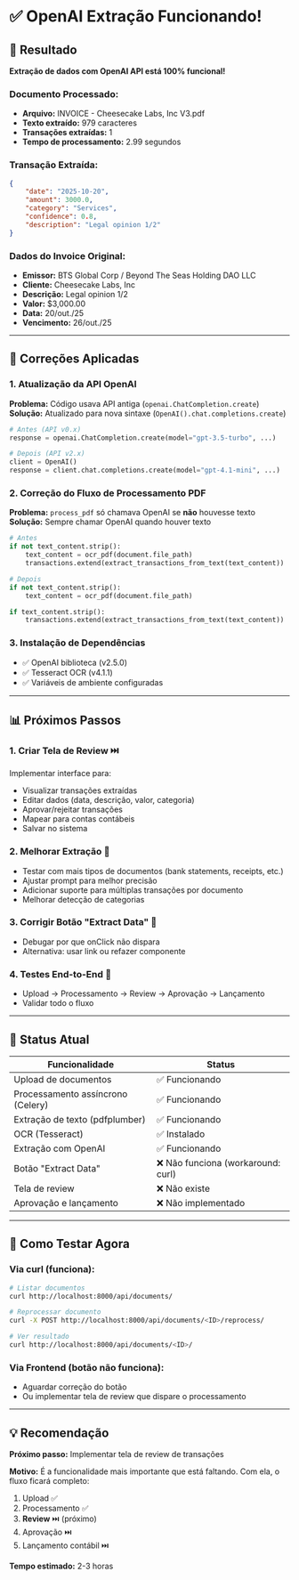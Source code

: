 # ✅ OpenAI Extração Funcionando!

## 🎉 Resultado

**Extração de dados com OpenAI API está 100% funcional!**

### Documento Processado:
- **Arquivo:** INVOICE - Cheesecake Labs, Inc V3.pdf
- **Texto extraído:** 979 caracteres
- **Transações extraídas:** 1
- **Tempo de processamento:** 2.99 segundos

### Transação Extraída:
```json
{
    "date": "2025-10-20",
    "amount": 3000.0,
    "category": "Services",
    "confidence": 0.8,
    "description": "Legal opinion 1/2"
}
```

### Dados do Invoice Original:
- **Emissor:** BTS Global Corp / Beyond The Seas Holding DAO LLC
- **Cliente:** Cheesecake Labs, Inc
- **Descrição:** Legal opinion 1/2
- **Valor:** $3,000.00
- **Data:** 20/out./25
- **Vencimento:** 26/out./25

---

## 🔧 Correções Aplicadas

### 1. Atualização da API OpenAI
**Problema:** Código usava API antiga (`openai.ChatCompletion.create`)  
**Solução:** Atualizado para nova sintaxe (`OpenAI().chat.completions.create`)

```python
# Antes (API v0.x)
response = openai.ChatCompletion.create(model="gpt-3.5-turbo", ...)

# Depois (API v2.x)
client = OpenAI()
response = client.chat.completions.create(model="gpt-4.1-mini", ...)
```

### 2. Correção do Fluxo de Processamento PDF
**Problema:** `process_pdf` só chamava OpenAI se **não** houvesse texto  
**Solução:** Sempre chamar OpenAI quando houver texto

```python
# Antes
if not text_content.strip():
    text_content = ocr_pdf(document.file_path)
    transactions.extend(extract_transactions_from_text(text_content))

# Depois
if not text_content.strip():
    text_content = ocr_pdf(document.file_path)

if text_content.strip():
    transactions.extend(extract_transactions_from_text(text_content))
```

### 3. Instalação de Dependências
- ✅ OpenAI biblioteca (v2.5.0)
- ✅ Tesseract OCR (v4.1.1)
- ✅ Variáveis de ambiente configuradas

---

## 📊 Próximos Passos

### 1. Criar Tela de Review ⏭️
Implementar interface para:
- Visualizar transações extraídas
- Editar dados (data, descrição, valor, categoria)
- Aprovar/rejeitar transações
- Mapear para contas contábeis
- Salvar no sistema

### 2. Melhorar Extração 🔄
- Testar com mais tipos de documentos (bank statements, receipts, etc.)
- Ajustar prompt para melhor precisão
- Adicionar suporte para múltiplas transações por documento
- Melhorar detecção de categorias

### 3. Corrigir Botão "Extract Data" 🐛
- Debugar por que onClick não dispara
- Alternativa: usar link ou refazer componente

### 4. Testes End-to-End 🧪
- Upload → Processamento → Review → Aprovação → Lançamento
- Validar todo o fluxo

---

## 🎯 Status Atual

| Funcionalidade | Status |
|----------------|--------|
| Upload de documentos | ✅ Funcionando |
| Processamento assíncrono (Celery) | ✅ Funcionando |
| Extração de texto (pdfplumber) | ✅ Funcionando |
| OCR (Tesseract) | ✅ Instalado |
| Extração com OpenAI | ✅ Funcionando |
| Botão "Extract Data" | ❌ Não funciona (workaround: curl) |
| Tela de review | ❌ Não existe |
| Aprovação e lançamento | ❌ Não implementado |

---

## 🚀 Como Testar Agora

### Via curl (funciona):
```bash
# Listar documentos
curl http://localhost:8000/api/documents/

# Reprocessar documento
curl -X POST http://localhost:8000/api/documents/<ID>/reprocess/

# Ver resultado
curl http://localhost:8000/api/documents/<ID>/
```

### Via Frontend (botão não funciona):
- Aguardar correção do botão
- Ou implementar tela de review que dispare o processamento

---

## 💡 Recomendação

**Próximo passo:** Implementar tela de review de transações

**Motivo:** É a funcionalidade mais importante que está faltando. Com ela, o fluxo ficará completo:
1. Upload ✅
2. Processamento ✅
3. **Review** ⏭️ (próximo)
4. Aprovação ⏭️
5. Lançamento contábil ⏭️

**Tempo estimado:** 2-3 horas

